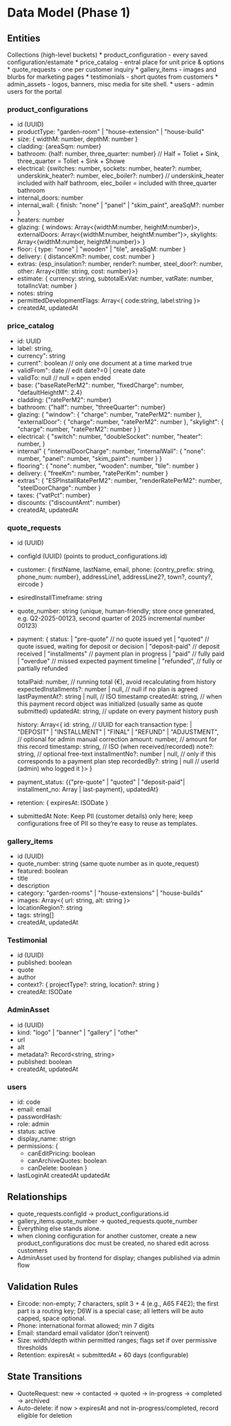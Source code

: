 # Data Model (Phase 1)

## Entities
Collections (high-level buckets)
    * product_configuration - every saved configuration/estamate
    * price_catalog - entral place for unit price & options
    * quote_requests - one per customer inquiry
    * gallery_items - images and blurbs for marketing pages
    * testimonials - short quotes from customers
    * admin_assets - logos, banners, misc media for site shell.
    * users - admin users for the portal

### product_configurations
- id (UUID)
- productType: "garden-room" | "house-extension" | "house-build"
- size: { widthM: number, depthM: number }
- cladding: {areaSqm: number}
- bathroom: {half: number, three_quarter: number} // Half = Toliet + Sink, three_quarter = Toliet + Sink + Showe
- electrical: {switches: number, sockets: number, heater?: number, underskink_heater?: number, elec_boiler?: number} // underskink_heater included with half bathroom, elec_boiler = included with three_quarter bathroom
- internal_doors: number
- internal_wall: { finish: "none" | "panel" | "skim_paint", areaSqM?: number }
- heaters: number
- glazing: { 
    windows: Array<{widthM:number, heightM:number}>, 
    externalDoors: Array<{widthM:number, heightM:number"}>, 
    skylights: Array<{widthM:number, heightM:number}> 
}
- floor: { type: "none" | "wooden" | "tile", areaSqM: number }
- delivery: { distanceKm?: number, cost: number }
- extras: {esp_insulation?: number, render?: number, steel_door?: number, other: Array<{title: string, cost: number}>}
- estimate: { currency: string, subtotalExVat: number, vatRate: number, totalIncVat: number }
- notes: string
- permittedDevelopmentFlags: Array<{ code:string, label:string }>
- createdAt, updatedAt

### price_catalog
- id: UUID
- label: string,
- currency": string
- current": boolean // only one document at a time marked true
- validFrom": date // edit date?=0 | create date
- validTo: null // null = open ended
- base: {"baseRatePerM2": number, "fixedCharge": number, "defaultHeightM": 2.4}
- cladding: {"ratePerM2": number}
- bathroom: {"half": number, "threeQuarter": number}
- glazing: {
    "window": { "charge": number, "ratePerM2": number },
    "externalDoor": { "charge": number, "ratePerM2": number },
    "skylight": { "charge": number, "ratePerM2": number }
  }
- electrical: {
    "switch": number,
    "doubleSocket": number,
    "heater": number,
  }
- internal" {
    "internalDoorCharge": number,
    "internalWall": {
      "none": number,
      "panel": number,
      "skim_paint": number
    }
  }
- flooring": {
    "none": number,
    "wooden": number,
    "tile": number
  }
- delivery: {
    "freeKm": number,
    "ratePerKm": number
  }
- extras": {
    "ESPInstallRatePerM2": number,
    "renderRatePerM2": number,
    "steelDoorCharge": number
  }
- taxes: {"vatPct": number}
- discounts: {"discountAmt": number}
- createdAt, updatedAt

### quote_requests
- id (UUID)
- configId (UUID) (points to product_configurations.id)
- customer: { firstName, lastName, email, phone: {contry_prefix: string, phone_num: number}, addressLine1, addressLine2?, town?, county?, eircode }
- esiredInstallTimeframe: string
- quote_number: string (unique, human-friendly; store once generated, e.g. Q2-2025-00123, second quarter of 2025 incremental number 00123)
- payment: {
  status: 
    | "pre-quote"        // no quote issued yet
    | "quoted"           // quote issued, waiting for deposit or decision
    | "deposit-paid"     // deposit received
    | "installments"     // payment plan in progress
    | "paid"             // fully paid
    | "overdue"          // missed expected payment timeline
    | "refunded",        // fully or partially refunded

  totalPaid: number,     // running total (€), avoid recalculating from history
  expectedInstallments?: number | null,  // null if no plan is agreed
  lastPaymentAt?: string | null,         // ISO timestamp
  createdAt: string,     // when this payment record object was initialized (usually same as quote submitted)
  updatedAt: string,     // update on every payment history push

  history: Array<{
    id: string,                        // UUID for each transaction
    type: 
      | "DEPOSIT"
      | "INSTALLMENT"
      | "FINAL"
      | "REFUND"
      | "ADJUSTMENT",                // optional for admin manual correction
    amount: number,                  // amount for this record
    timestamp: string,               // ISO (when received/recorded)
    note?: string,                   // optional free-text
    installmentNo?: number | null,   // only if this corresponds to a payment plan step
    recordedBy?: string | null       // userId (admin) who logged it
  }>
}
- payment_status: {{"pre-quote" | "quoted" | "deposit-paid"| installment_no: Array<number> | last-payment}, updatedAt}
- retention: { expiresAt: ISODate }
- submittedAt
Note: Keep PII (customer details) only here; keep configurations free of PII so they’re easy to reuse as templates.

### gallery_items
- id (UUID)
- quote_number: string (same quote number as in quote_request)
- featured: boolean
- title
- description
- category: "garden-rooms" | "house-extensions" | "house-builds"
- images: Array<{ url: string, alt: string }>
- locationRegion?: string
- tags: string[]
- createdAt, updatedAt

### Testimonial
- id (UUID)
- published: boolean
- quote
- author
- context?: { projectType?: string, location?: string }
- createdAt: ISODate

### AdminAsset
- id (UUID)
- kind: "logo" | "banner" | "gallery" | "other"
- url
- alt
- metadata?: Record<string, string>
- published: boolean
- createdAt, updatedAt

### users
- id: code
- email: email
- passwordHash: <hashed>
- role: admin
- status: active
- display_name: strign
- permissions: {
    - canEditPricing: boolean
    - canArchiveQuotes: boolean
    - canDelete: boolean
}
- lastLoginAt createdAt updatedAt

## Relationships
- quote_requests.configId → product_configurations.id
- gallery_items.quote_number → quoted_requests.quote_number
- Everything else stands alone.
- when cloning configuration for another customer, create a new product_configurations doc must be created, no shared edit across customers
- AdminAsset used by frontend for display; changes published via admin flow

## Validation Rules
- Eircode: non-empty; 7 characters, split 3 + 4 (e.g., A65 F4E2); the first part is a routing key; D6W is a special case; all letters will be auto capped, space optional.
- Phone: international format allowed; min 7 digits
- Email: standard email validator (don’t reinvent)
- Size: width/depth within permitted ranges; flags set if over permissive thresholds
- Retention: expiresAt = submittedAt + 60 days (configurable)

## State Transitions
- QuoteRequest: new → contacted → quoted → in-progress → completed → archived
- Auto-delete: if now > expiresAt and not in-progress/completed, record eligible for deletion
